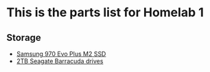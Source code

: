 # This is the parts list for Homelab 1

## Storage
* [Samsung 970 Evo Plus M2 SSD](https://www.newegg.com/samsung-970-evo-plus-500gb/p/N82E16820147742?Description=Samsung%20M2%20SSD&cm_re=Samsung_M2%20SSD-_-20-147-742-_-Product&quicklink=true)
* [2TB Seagate Barracuda drives](https://www.newegg.com/seagate-barracuda-st2000dm008-2tb/p/N82E16822184773?Description=seagate%202TB%20drive&cm_re=seagate_2TB%20drive-_-22-184-773-_-Product)
